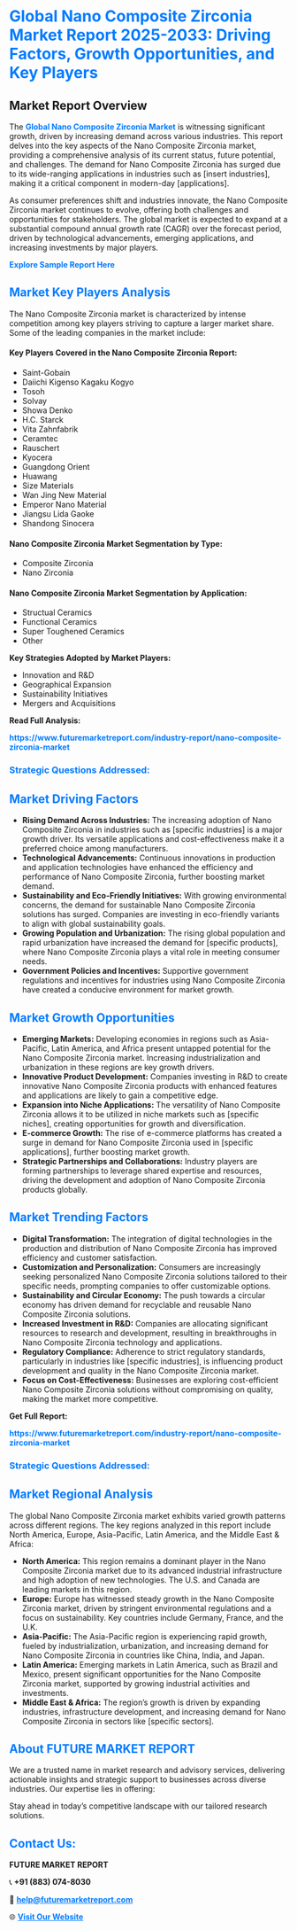 <h1 style="color: #007BFF;">Global Nano Composite Zirconia Market Report 2025-2033: Driving Factors, Growth Opportunities, and Key Players</h1>

<section id="overview">
<h2>Market Report Overview</h2>
<p>The <a href="https://www.futuremarketreport.com/industry-report/nano-composite-zirconia-market" style="color: #007BFF; text-decoration: none;"><strong>Global Nano Composite Zirconia Market</strong></a> is witnessing significant growth, driven by increasing demand across various industries. This report delves into the key aspects of the Nano Composite Zirconia market, providing a comprehensive analysis of its current status, future potential, and challenges. The demand for Nano Composite Zirconia has surged due to its wide-ranging applications in industries such as [insert industries], making it a critical component in modern-day [applications].</p>
<p>As consumer preferences shift and industries innovate, the Nano Composite Zirconia market continues to evolve, offering both challenges and opportunities for stakeholders. The global market is expected to expand at a substantial compound annual growth rate (CAGR) over the forecast period, driven by technological advancements, emerging applications, and increasing investments by major players.</p>
</section>

<section id="overview">
<p><a href="https://www.futuremarketreport.com/request-sample/reportId=30473" style="color: #007BFF; text-decoration: none;"><strong>Explore Sample Report Here</strong></a></p>
</section>

<section id="key-players">
<h2 style="color: #007BFF;">Market Key Players Analysis</h2>
<p>The Nano Composite Zirconia market is characterized by intense competition among key players striving to capture a larger market share. Some of the leading companies in the market include:</p>
<h4>Key Players Covered in the Nano Composite Zirconia Report:</h4>
<ul><li>Saint-Gobain</li><li>Daiichi Kigenso Kagaku Kogyo</li><li>Tosoh</li><li>Solvay</li><li>Showa Denko</li><li>H.C. Starck</li><li>Vita Zahnfabrik</li><li>Ceramtec</li><li>Rauschert</li><li>Kyocera</li><li>Guangdong Orient</li><li>Huawang</li><li>Size Materials</li><li>Wan Jing New Material</li><li>Emperor Nano Material</li><li>Jiangsu Lida Gaoke</li><li>Shandong Sinocera</li></ul>
<h4>Nano Composite Zirconia Market Segmentation by Type:</h4>
<ul><li>Composite Zirconia</li><li>Nano Zirconia</li></ul>

<h4>Nano Composite Zirconia Market Segmentation by Application:</h4>
<ul><li>Structual Ceramics</li><li>Functional Ceramics</li><li>Super Toughened Ceramics</li><li>Other</li></ul>
<p><strong>Key Strategies Adopted by Market Players:</strong></p>
<ul>
<li>Innovation and R&D</li>
<li>Geographical Expansion</li>
<li>Sustainability Initiatives</li>
<li>Mergers and Acquisitions</li>
</ul>
</section>

<section>
<p><strong>Read Full Analysis: </strong></p><a href="https://www.futuremarketreport.com/industry-report/nano-composite-zirconia-market" style="color: #007BFF; text-decoration: none;"><strong>https://www.futuremarketreport.com/industry-report/nano-composite-zirconia-market</strong></a>
<h3 style="color: #007BFF;">Strategic Questions Addressed:</h3>
</section>

<section id="driving-factors">
<h2 style="color: #007BFF;">Market Driving Factors</h2>
<ul>
<li><strong>Rising Demand Across Industries:</strong> The increasing adoption of Nano Composite Zirconia in industries such as [specific industries] is a major growth driver. Its versatile applications and cost-effectiveness make it a preferred choice among manufacturers.</li>
<li><strong>Technological Advancements:</strong> Continuous innovations in production and application technologies have enhanced the efficiency and performance of Nano Composite Zirconia, further boosting market demand.</li>
<li><strong>Sustainability and Eco-Friendly Initiatives:</strong> With growing environmental concerns, the demand for sustainable Nano Composite Zirconia solutions has surged. Companies are investing in eco-friendly variants to align with global sustainability goals.</li>
<li><strong>Growing Population and Urbanization:</strong> The rising global population and rapid urbanization have increased the demand for [specific products], where Nano Composite Zirconia plays a vital role in meeting consumer needs.</li>
<li><strong>Government Policies and Incentives:</strong> Supportive government regulations and incentives for industries using Nano Composite Zirconia have created a conducive environment for market growth.</li>
</ul>
</section>

<section id="growth-opportunities">
<h2 style="color: #007BFF;">Market Growth Opportunities</h2>
<ul>
<li><strong>Emerging Markets:</strong> Developing economies in regions such as Asia-Pacific, Latin America, and Africa present untapped potential for the Nano Composite Zirconia market. Increasing industrialization and urbanization in these regions are key growth drivers.</li>
<li><strong>Innovative Product Development:</strong> Companies investing in R&D to create innovative Nano Composite Zirconia products with enhanced features and applications are likely to gain a competitive edge.</li>
<li><strong>Expansion into Niche Applications:</strong> The versatility of Nano Composite Zirconia allows it to be utilized in niche markets such as [specific niches], creating opportunities for growth and diversification.</li>
<li><strong>E-commerce Growth:</strong> The rise of e-commerce platforms has created a surge in demand for Nano Composite Zirconia used in [specific applications], further boosting market growth.</li>
<li><strong>Strategic Partnerships and Collaborations:</strong> Industry players are forming partnerships to leverage shared expertise and resources, driving the development and adoption of Nano Composite Zirconia products globally.</li>
</ul>
</section>

<section id="trending-factors">
<h2 style="color: #007BFF;">Market Trending Factors</h2>
<ul>
<li><strong>Digital Transformation:</strong> The integration of digital technologies in the production and distribution of Nano Composite Zirconia has improved efficiency and customer satisfaction.</li>
<li><strong>Customization and Personalization:</strong> Consumers are increasingly seeking personalized Nano Composite Zirconia solutions tailored to their specific needs, prompting companies to offer customizable options.</li>
<li><strong>Sustainability and Circular Economy:</strong> The push towards a circular economy has driven demand for recyclable and reusable Nano Composite Zirconia solutions.</li>
<li><strong>Increased Investment in R&D:</strong> Companies are allocating significant resources to research and development, resulting in breakthroughs in Nano Composite Zirconia technology and applications.</li>
<li><strong>Regulatory Compliance:</strong> Adherence to strict regulatory standards, particularly in industries like [specific industries], is influencing product development and quality in the Nano Composite Zirconia market.</li>
<li><strong>Focus on Cost-Effectiveness:</strong> Businesses are exploring cost-efficient Nano Composite Zirconia solutions without compromising on quality, making the market more competitive.</li>
</ul>
</section>

<section>
<p><strong>Get Full Report: </strong></p><a href="https://www.futuremarketreport.com/industry-report/nano-composite-zirconia-market" style="color: #007BFF; text-decoration: none;"><strong>https://www.futuremarketreport.com/industry-report/nano-composite-zirconia-market</strong></a>
<h3 style="color: #007BFF;">Strategic Questions Addressed:</h3>
</section>


<section id="regional-analysis">
<h2 style="color: #007BFF;">Market Regional Analysis</h2>
<p>The global Nano Composite Zirconia market exhibits varied growth patterns across different regions. The key regions analyzed in this report include North America, Europe, Asia-Pacific, Latin America, and the Middle East & Africa:</p>
<ul>
<li><strong>North America:</strong> This region remains a dominant player in the Nano Composite Zirconia market due to its advanced industrial infrastructure and high adoption of new technologies. The U.S. and Canada are leading markets in this region.</li>
<li><strong>Europe:</strong> Europe has witnessed steady growth in the Nano Composite Zirconia market, driven by stringent environmental regulations and a focus on sustainability. Key countries include Germany, France, and the U.K.</li>
<li><strong>Asia-Pacific:</strong> The Asia-Pacific region is experiencing rapid growth, fueled by industrialization, urbanization, and increasing demand for Nano Composite Zirconia in countries like China, India, and Japan.</li>
<li><strong>Latin America:</strong> Emerging markets in Latin America, such as Brazil and Mexico, present significant opportunities for the Nano Composite Zirconia market, supported by growing industrial activities and investments.</li>
<li><strong>Middle East & Africa:</strong> The region’s growth is driven by expanding industries, infrastructure development, and increasing demand for Nano Composite Zirconia in sectors like [specific sectors].</li>
</ul>
</section>

<footer>
<h2 style="color: #007BFF;">About FUTURE MARKET REPORT</h2>
<p>We are a trusted name in market research and advisory services, delivering actionable insights and strategic support to businesses across diverse industries. Our expertise lies in offering:</p>

<p>Stay ahead in today’s competitive landscape with our tailored research solutions.</p>

<h2 style="color: #007BFF;">Contact Us:</h2>
<p><strong>FUTURE MARKET REPORT</strong></p>
<p>📞 <strong>+91 (883) 074-8030</strong></p>
<p>📧 <strong><a href="mailto:help@futuremarketreport.com" style="color: #007BFF;">help@futuremarketreport.com</a></strong></p>
<p>🌐 <strong><a href="https://www.futuremarketreport.com/" style="color: #007BFF;">Visit Our Website</a></strong></p>
</footer>
